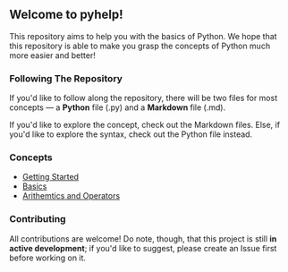 ## Welcome to **pyhelp**!

This repository aims to help you with the basics of Python. We hope that this repository is able to make you grasp the concepts of Python much more easier and better!

### Following The Repository
If you'd like to follow along the repository, there will be two files for most concepts — a **Python** file (.py) and a **Markdown** file (.md). 

If you'd like to explore the concept, check out the Markdown files. Else, if you'd like to explore the syntax, check out the Python file instead.

### Concepts

- [Getting Started](https://github.com/Avicity7/pyhelp/blob/master/getting_started/getting_started.md)
- [Basics](https://github.com/Avicity7/pyhelp/blob/master/basics/basics.md)
- [Arithemtics and Operators](https://github.com/Avicity7/pyhelp/blob/master/operators/operators.md)

### Contributing
All contributions are welcome! Do note, though, that this project is still **in active development**; if you'd like to suggest, please create an Issue first before working on it.